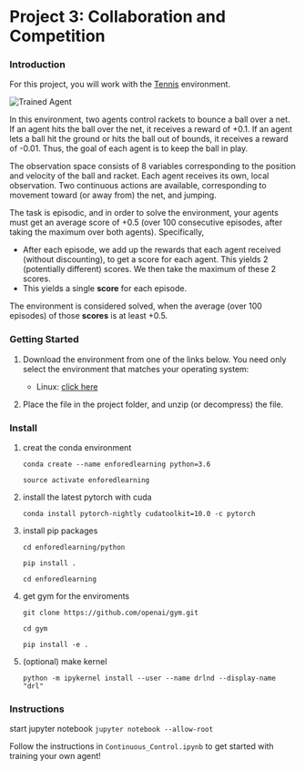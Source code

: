[//]: # (Image References)

[image1]: https://user-images.githubusercontent.com/10624937/42135623-e770e354-7d12-11e8-998d-29fc74429ca2.gif "Trained Agent"
[image2]: https://user-images.githubusercontent.com/10624937/42135622-e55fb586-7d12-11e8-8a54-3c31da15a90a.gif "Soccer"


# Project 3: Collaboration and Competition

### Introduction

For this project, you will work with the [Tennis](https://github.com/Unity-Technologies/ml-agents/blob/master/docs/Learning-Environment-Examples.md#tennis) environment.

![Trained Agent][image1]

In this environment, two agents control rackets to bounce a ball over a net. If an agent hits the ball over the net, it receives a reward of +0.1.  If an agent lets a ball hit the ground or hits the ball out of bounds, it receives a reward of -0.01.  Thus, the goal of each agent is to keep the ball in play.

The observation space consists of 8 variables corresponding to the position and velocity of the ball and racket. Each agent receives its own, local observation.  Two continuous actions are available, corresponding to movement toward (or away from) the net, and jumping. 

The task is episodic, and in order to solve the environment, your agents must get an average score of +0.5 (over 100 consecutive episodes, after taking the maximum over both agents). Specifically,

- After each episode, we add up the rewards that each agent received (without discounting), to get a score for each agent. This yields 2 (potentially different) scores. We then take the maximum of these 2 scores.
- This yields a single **score** for each episode.

The environment is considered solved, when the average (over 100 episodes) of those **scores** is at least +0.5.

### Getting Started

1. Download the environment from one of the links below.  You need only select the environment that matches your operating system:
    - Linux: [click here](https://s3-us-west-1.amazonaws.com/udacity-drlnd/P3/Tennis/Tennis_Linux.zip)


2. Place the file in the project folder, and unzip (or decompress) the file. 

### Install

1. creat the conda environment 

    `conda create --name enforedlearning python=3.6`
    
    `source activate enforedlearning`
    
    

2. install the latest pytorch with cuda 

    `conda install pytorch-nightly cudatoolkit=10.0 -c pytorch`
    
    
    
3. install pip packages

    `cd enforedlearning/python`
    
    `pip install .`
    
    `cd enforedlearning`
    
    
    
4. get gym for the enviroments

    `git clone https://github.com/openai/gym.git`
    
    `cd gym`
    
    `pip install -e .`
    
    
    
5. (optional) make kernel

    `python -m ipykernel install --user --name drlnd --display-name "drl"`
    


### Instructions

start jupyter notebook `jupyter notebook --allow-root`

Follow the instructions in `Continuous_Control.ipynb` to get started with training your own agent!  

